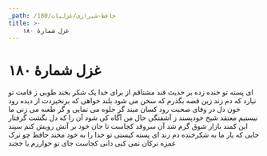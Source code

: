 ```yaml
---
_path: /حافظ-شیرازی/غزلیات/180
title: >-
    غزل شمارهٔ ۱۸۰
---
```

# غزل شمارهٔ ۱۸۰

ای پسته تو خنده زده بر حدیث قند
مشتاقم از برای خدا یک شکر بخند
طوبی ز قامت تو نیارد که دم زند
زین قصه بگذرم که سخن می شود بلند
خواهی که برنخیزدت از دیده رود خون
دل در وفای صحبت رود کسان مبند
گر جلوه می نمایی و گر طعنه می زنی
ما نیستیم معتقد شیخ خودپسند
ز آشفتگی حال من آگاه کی شود
آن را که دل نگشت گرفتار این کمند
بازار شوق گرم شد آن سروقد کجاست
تا جان خود بر آتش رویش کنم سپند
جایی که یار ما به شکرخنده دم زند
ای پسته کیستی تو خدا را به خود مخند
حافظ چو ترک غمزه ترکان نمی کنی
دانی کجاست جای تو خوارزم یا خجند
